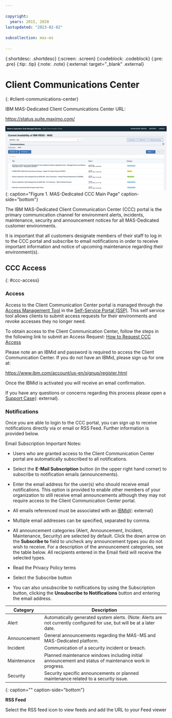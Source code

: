 ```yaml
---

copyright:
  years: 2015, 2020
lastupdated: "2023-02-02"

subcollection: mas-ms

---
```


{:shortdesc: .shortdesc}
{:screen: .screen}
{:codeblock: .codeblock}
{:pre: .pre}
{:tip: .tip}
{:note: .note}
{:external: target="_blank" .external}

# Client Communications Center
{: #client-communications-center}

IBM MAS-Dedicated Client Communications Center URL:

https://status.suite.maximo.com/

![MAS-Dedicated CCC Main Page](images/MAS-MS-CCC-Main-Page.png "MAS-Dedicated CCC Main Page"){: caption="Figure 1. MAS-Dedicated CCC Main Page" caption-side="bottom"}

The IBM MAS-Dedicated Client Communication Center (CCC) portal is the primary communication channel for environment alerts, incidents, maintenance, security and announcement notices for all MAS-Dedicated customer environments.

It is important that all customers designate members of their staff to log in to the CCC portal and subscribe to email notifications in order to receive important information and notice of upcoming maintenance regarding their environment(s).

## CCC Access
{: #ccc-access}

### Access

Access to the Client Communication Center portal is managed through the [Access Management Tool](/docs/mas-ms?topic=mas-ms-ssp#obtaining-access-to-am-tool) in the [Self-Service Portal (SSP)](/docs/mas-ms?topic=mas-ms-ssp#ssp).  This self service tool allows clients to submit access requests for their environments and revoke accesses they no longer need.

To obtain access to the Client Communication Center, follow the steps in the following link to submit an Access Request:  [How to Request CCC Access](/docs/mas-ms?topic=mas-ms-ssp#how-to-request-ccc-access)

Please note an an IBMid and password is required to access the Client Communication Center.  If you do not have an IBMid, please sign up for one at:

https://www.ibm.com/account/us-en/signup/register.html

Once the IBMid is activated you will receive an email confirmation.

If you have any questions or concerns regarding this process please open a [Support Case](https://www.ibm.com/mysupport){: external}.

### Notifications

Once you are able to login to the CCC portal, you can sign up to receive notifications directly via or email or RSS Feed. Further information is provided below.

Email Subscription Important Notes:

* Users who are granted access to the Client Communication Center portal are automatically subscribed to all notifications.

* Select the **E-Mail Subscription** button (in the upper right hand corner) to subscribe to notification emails (announcements).

* Enter the email address for the user(s) who should receive email notifications. This option is provided to enable other members of your organization to still receive email announcements although they may not require access to the Client Communication Center portal.

* All emails referenced must be associated with an [IBMid](https://www.ibm.com/account/us-en/signup/register.html){: external}

* Multiple email addresses can be specified, separated by comma.

* All announcement categories (Alert, Announcement, Incident, Maintenance, Security) are selected by default. Click the down arrow on the **Subscribe to** field to uncheck any announcement types you do not wish to receive. For a description of the announcement categories, see the table below. All recipients entered in the Email field will receive the selected types.

* Read the Privacy Policy terms

* Select the Subscribe button

* You can also unsubscribe to notifications by using the Subscription button, clicking the **Unsubscribe to Notifications** button and entering the email address.

 | Category | Description |
 | -------------- | -------------- |
 | Alert | Automatically generated system alerts. (Note: Alerts are not currently configured for use, but will be at a later date. |
 | Announcement | General announcements regarding the MAS-MS and MAS-Dedicated platform. |
 | Incident | Communication of a security incident or breach. |
 | Maintenance | Planned maintenance windows including initial announcement and status of maintenance work in progress. |
 | Security | Security specific announcements or planned maintenance related to a security issue. |
 {: caption="" caption-side="bottom"}

**RSS Feed**

Select the RSS feed icon to view feeds and add the URL to your Feed viewer
